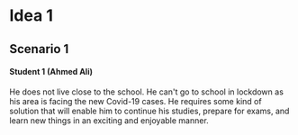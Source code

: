 # Idea 1

## Scenario 1
#### Student 1 (Ahmed Ali)
He does not live close to the school. He can't go to school in lockdown as his area is facing the new Covid-19 cases. He requires some kind of solution that will enable him to continue his studies, prepare for exams, and learn new things in an exciting and enjoyable manner.
